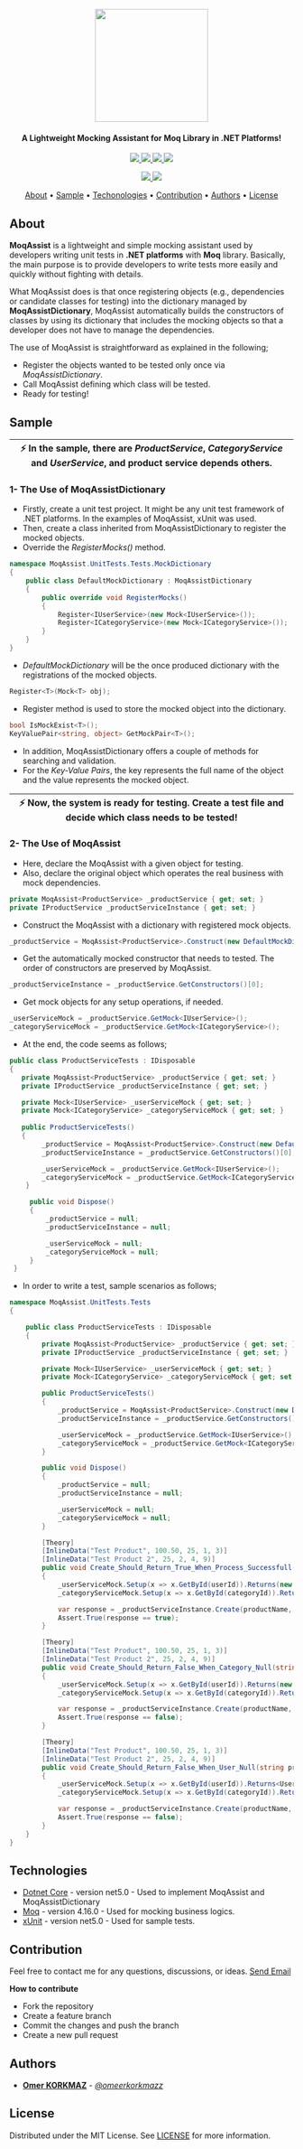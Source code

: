<h1 align="center">
  <br>
  <img src="https://user-images.githubusercontent.com/29013117/107876653-41bf9d00-6ed8-11eb-90b0-770dccce5964.png" width="200"></a>
</h1>

<h4 align="center">A Lightweight Mocking Assistant for Moq Library in .NET Platforms!</h4>


<p align="center">
  <a href="#">
    <img src="https://img.shields.io/badge/dotnet-core5.0-brightgreen">
  </a>
  
  <a href="#">
    <img src="https://img.shields.io/badge/library-Moq-blue">
  </a>
  
  <a href="https://github.com/omeerkorkmazz/MoqAssist/blob/main/LICENSE">
    <img src="https://img.shields.io/github/license/Naereen/StrapDown.js.svg">
  </a> 
  
  <a href="https://github.com/omeerkorkmazz/MoqAssist/stargazers/">
    <img src="https://img.shields.io/github/stars/omeerkorkmazz/MoqAssist.svg?style=social&label=Star&maxAge=2592000">
  </a> 
</p>

<p align="center"> 
  <a href="#">
    <img src="https://forthebadge.com/images/badges/made-with-c-sharp.svg">
  </a>
  
  <a href="https://github.com/omeerkorkmazz">
    <img src="https://forthebadge.com/images/badges/powered-by-black-magic.svg">
  </a>  
</p>


<p align="center">
  <a href="#about">About</a> •
  <a href="#sample">Sample</a> •
  <a href="#technologies">Techonologies</a> •
  <a href="#contribution">Contribution</a> •
  <a href="#authors">Authors</a> •
  <a href="#license">License</a> 
</p>

## About
**MoqAssist** is a lightweight and simple mocking assistant used by developers writing unit tests in **.NET platforms** with **Moq** library. Basically, the main purpose is to provide developers to write tests more easily and quickly without fighting with details.

What MoqAssist does is that once registering objects (e.g., dependencies or candidate classes for testing) into the dictionary managed by **MoqAssistDictionary**, MoqAssist automatically builds the constructors of classes by using its dictionary that includes the mocking objects so that a developer does not have to manage the dependencies.

The use of MoqAssist is straightforward as explained in the following;
* Register the objects wanted to be tested only once via *MoqAssistDictionary*.
* Call MoqAssist defining which class will be tested.
* Ready for testing!

## Sample

| :zap:  In the sample, there are *ProductService*, *CategoryService* and *UserService*, and product service depends others.|
|-----------------------------------------|

###  1- The Use of MoqAssistDictionary

 * Firstly, create a unit test project. It might be any unit test framework of .NET platforms. In the examples of MoqAssist, xUnit was used.
 * Then, create a class inherited from MoqAssistDictionary to register the mocked objects.
 * Override the *RegisterMocks()* method.

```csharp
namespace MoqAssist.UnitTests.Tests.MockDictionary
{
    public class DefaultMockDictionary : MoqAssistDictionary
    {
        public override void RegisterMocks()
        {
            Register<IUserService>(new Mock<IUserService>());
            Register<ICategoryService>(new Mock<ICategoryService>());
        }
    }
}
```

* *DefaultMockDictionary* will be the once produced dictionary with the registrations of the mocked objects.

```csharp
Register<T>(Mock<T> obj);
```
* Register method is used to store the mocked object into the dictionary.

```csharp
bool IsMockExist<T>();
KeyValuePair<string, object> GetMockPair<T>();
```
* In addition, MoqAssistDictionary offers a couple of methods for searching and validation. 
* For the *Key-Value Pairs*, the key represents the full name of the object and the value represents the mocked object.


| :zap:  Now, the system is ready for testing. Create a test file and decide which class needs to be tested!|
|-----------------------------------------|


###  2- The Use of MoqAssist

 * Here, declare the MoqAssist with a given object for testing.
 * Also, declare the original object which operates the real business with mock dependencies.
 
```csharp
private MoqAssist<ProductService> _productService { get; set; }
private IProductService _productServiceInstance { get; set; }
```
 
 * Construct the MoqAssist with a dictionary with registered mock objects.
 
```csharp
_productService = MoqAssist<ProductService>.Construct(new DefaultMockDictionary());
```

 * Get the automatically mocked constructor that needs to tested. The order of constructors are preserved by MoqAssist.
 
 ```csharp
_productServiceInstance = _productService.GetConstructors()[0];
```

 * Get mock objects for any setup operations, if needed.
 
```csharp
_userServiceMock = _productService.GetMock<IUserService>();
_categoryServiceMock = _productService.GetMock<ICategoryService>();
```

* At the end, the code seems as follows;

```csharp
public class ProductServiceTests : IDisposable
{
   private MoqAssist<ProductService> _productService { get; set; }
   private IProductService _productServiceInstance { get; set; }

   private Mock<IUserService> _userServiceMock { get; set; }
   private Mock<ICategoryService> _categoryServiceMock { get; set; } 
   
   public ProductServiceTests()
   {
        _productService = MoqAssist<ProductService>.Construct(new DefaultMockDictionary());
        _productServiceInstance = _productService.GetConstructors()[0];

        _userServiceMock = _productService.GetMock<IUserService>();
        _categoryServiceMock = _productService.GetMock<ICategoryService>();
    }

     public void Dispose()
     {
         _productService = null;
         _productServiceInstance = null;

         _userServiceMock = null;
         _categoryServiceMock = null;
     }     
 }  
```

* In order to write a test, sample scenarios as follows;

```csharp
namespace MoqAssist.UnitTests.Tests
{

    public class ProductServiceTests : IDisposable
    {
        private MoqAssist<ProductService> _productService { get; set; }
        private IProductService _productServiceInstance { get; set; }

        private Mock<IUserService> _userServiceMock { get; set; }
        private Mock<ICategoryService> _categoryServiceMock { get; set; }

        public ProductServiceTests()
        {
            _productService = MoqAssist<ProductService>.Construct(new DefaultMockDictionary());
            _productServiceInstance = _productService.GetConstructors()[0];

            _userServiceMock = _productService.GetMock<IUserService>();
            _categoryServiceMock = _productService.GetMock<ICategoryService>();
        }

        public void Dispose()
        {
            _productService = null;
            _productServiceInstance = null;

            _userServiceMock = null;
            _categoryServiceMock = null;
        }

        [Theory]
        [InlineData("Test Product", 100.50, 25, 1, 3)]
        [InlineData("Test Product 2", 25, 2, 4, 9)]
        public void Create_Should_Return_True_When_Process_Successfull(string productName, decimal price, int stock, int userId, int categoryId)
        {
            _userServiceMock.Setup(x => x.GetById(userId)).Returns(new User() { Id = userId });
            _categoryServiceMock.Setup(x => x.GetById(categoryId)).Returns(new Category() { Id = categoryId });

            var response = _productServiceInstance.Create(productName, price, stock, userId, categoryId);
            Assert.True(response == true);
        }

        [Theory]
        [InlineData("Test Product", 100.50, 25, 1, 3)]
        [InlineData("Test Product 2", 25, 2, 4, 9)]
        public void Create_Should_Return_False_When_Category_Null(string productName, decimal price, int stock, int userId, int categoryId)
        {
            _userServiceMock.Setup(x => x.GetById(userId)).Returns(new User() { Id = userId });
            _categoryServiceMock.Setup(x => x.GetById(categoryId)).Returns<Category>(null);

            var response = _productServiceInstance.Create(productName, price, stock, userId, categoryId);
            Assert.True(response == false);
        }

        [Theory]
        [InlineData("Test Product", 100.50, 25, 1, 3)]
        [InlineData("Test Product 2", 25, 2, 4, 9)]
        public void Create_Should_Return_False_When_User_Null(string productName, decimal price, int stock, int userId, int categoryId)
        {
            _userServiceMock.Setup(x => x.GetById(userId)).Returns<User>(null);
            _categoryServiceMock.Setup(x => x.GetById(categoryId)).Returns(new Category() { Id = categoryId });

            var response = _productServiceInstance.Create(productName, price, stock, userId, categoryId);
            Assert.True(response == false);
        }
    }
}  
```



## Technologies

* [Dotnet Core](https://dotnet.microsoft.com/) - version net5.0 - Used to implement MoqAssist and MoqAssistDictionary
* [Moq](https://www.nuget.org/packages/Moq/) - version 4.16.0 - Used for mocking business logics.
* [xUnit](https://xunit.net/) - version net5.0 - Used for sample tests.


## Contribution
Feel free to contact me for any questions, discussions, or ideas. [Send Email](mailto:omer.korkmaz.95@windowslive.com?subject=[GitHub]%20MoqAssist)

**How to contribute**
* Fork the repository
* Create a feature branch
* Commit the changes and push the branch
* Create a new pull request


## Authors

* [**Omer KORKMAZ**](https://www.linkedin.com/in/omerkorkmazz/) - *[*@omeerkorkmazz*](https://www.github.com/omeerkorkmazz)*


## License

Distributed under the MIT License. See [LICENSE](https://github.com/omeerkorkmazz/MoqAssist/blob/master/LICENSE) for more information.
